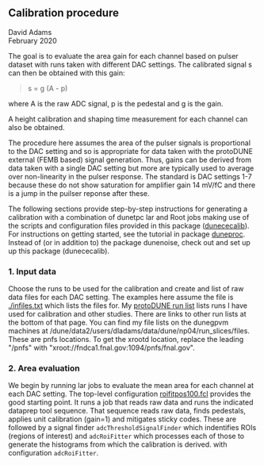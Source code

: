 ## Calibration procedure

David Adams   
February 2020

The goal is to evaluate the area gain for each channel based on
pulser dataset with runs taken with different DAC settings.
The calibrated signal s can then be obtained with this gain:
> s = g (A - p)

where A is the raw ADC signal, p is the pedestal and g is the gain.

A height calibration and shaping time measurement for each channel can also be obtained.

The procedure here assumes the area of the pulser signals is proportional
to the DAC setting and so is appropriate for data taken with the protoDUNE
external (FEMB based) signal generation.
Thus, gains can be derived from data taken with a single DAC setting but more are
typically used to average over non-linearity in the pulser response.
The standard is DAC settings 1-7 because these do not show saturation
for amplifier gain 14 mV/fC and there is a jump in the puilser reponse after these.

The following sections provide step-by-step instructions for generating a calibration
with a combination of dunetpc lar and Root jobs making use of the scripts and configuration
files provided in this package ([dunececalib](https://github.com/dladams/dunececalib)).
For instructions on getting started, see the tutorial in package [duneproc](https://github.com/dladams/duneproc).
Instead of (or in addition to) the package dunenoise, check out and set up up this package (dunececalib).

### 1. Input data

Choose the runs to be used for the calibration and create and list of raw data files for each DAC setting.
The examples here assume the file is [./infiles.txt](infiles.txt) which lists the files for.
My [protoDUNE run list](https://wiki.dunescience.org/wiki/ProtoDUNE_commissioning_runs_(dla)) lists
runs I have used for calibration and other studies.
There are links to other run lists at the bottom of that page.
You can find my file lists on the dunegpvm machines at /dune/data2/users/dladams/data/dune/np04/run_slices/files.
These are pnfs locations.
To get the xrootd location, replace the leading "/pnfs" with "xroot://fndca1.fnal.gov:1094/pnfs/fnal.gov".

### 2. Area evaluation

We begin by running lar jobs to evaluate the mean area for each channel at each DAC setting.
The top-level configuration [roifitpos100.fcl](../fcl/roifitpos100.fcl) provides the good starting point.
It runs a job that reads raw data and runs the indicated dataprep tool sequence.
That sequence reads raw data, finds pedestals, applies unit calibration (gain=1) and mitigates sticky codes.
These are followed by a signal finder `adcThresholdSignalFinder` which indentifies ROIs (regions of interest)
and `adcRoiFitter` which processes each of those to generate the histograms from which the calibration is derived.
with configuration `adcRoiFitter`.
